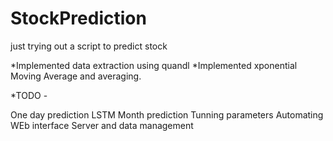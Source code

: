 # StockPrediction
just trying out a script to predict stock

*Implemented data extraction using quandl
*Implemented xponential Moving Average and averaging.


*TODO - 

One day prediction
LSTM
Month prediction
Tunning parameters
Automating
WEb interface
Server and data management
